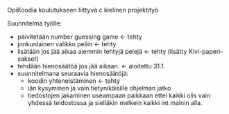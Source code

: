 OpiKoodia koulutukseen liittyvä c kielinen projektityö

Suunnitelma työlle:
- päivitetään number guessing game <- tehty
- jonkunlainen valikko peliin <- tehty
- lisätään jos jää aikaa aiemmin tehtyjä pelejä <- tehty (lisätty Kivi-paperi-sakset)
- tehdään hienosäätöä jos jää aikaan. <- aloitettu 31.1.
 - suunnitelmana seuraavia hienosäätöjä:
    - koodin yhteneistäminen <- tehty
    - iän kysyminen ja vain tietynikäisille ohjelman jatko
    - tiedostojen jakaminen useampaan paikkaan ettei kaikki olis vain yhdessä teidostossa ja sielläkin melkein kaikki int mainin alla.
